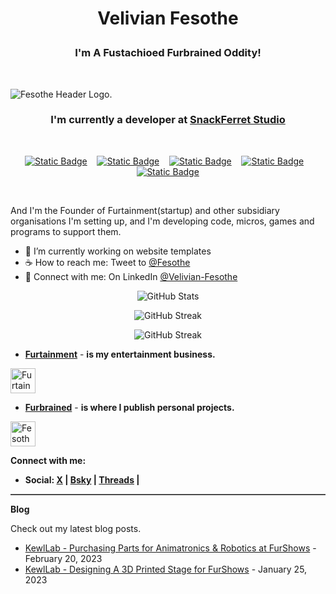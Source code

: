 <h1><p align="center">Velivian Fesothe</p></h1>
<h3><p align="center">
  <b>I'm A Fustachioed Furbrained Oddity!</b>
</p></h3></br>

![Fesothe Header Logo.](https://cdn.furrys.org/github/fesothe/images/fesothe-header-1500x500.jpeg)

<h3><p align="center">
  I'm currently a developer at <a href="https://github.com/SnackFerret">SnackFerret Studio</a>
</p></h3>&nbsp;

<!-- [START BADGES] -->
<p align="center" dir="auto">
  <a href="https://www.linkedin.com/in/velivian-fesothe/">
  <img alt="Static Badge" src="https://img.shields.io/badge/linkedin-8b0000?&amp;style=for-the-badge&amp;logo=linkedin&amp;logoColor=white"></a>
  &nbsp;&nbsp;
  <a href="https://www.instagram.com/velivian.fesothe/">
  <img alt="Static Badge" src="https://img.shields.io/badge/instagram-8b0000?&amp;style=for-the-badge&amp;logo=instagram&amp;logoColor=white"></a>
  &nbsp;&nbsp;
  <a href="https://www.youtube.com/@Fesothe">
  <img alt="Static Badge" src="https://img.shields.io/badge/youtube-8b0000?&amp;style=for-the-badge&amp;logo=youtube&amp;logoColor=white"></a>
  &nbsp;&nbsp;
  <a href="https://sketchfab.com/fesothe/collections">
  <img alt="Static Badge" src="https://img.shields.io/badge/sketchfab-8b0000?&amp;style=for-the-badge&amp;logo=sketchfab&amp;logoColor=white"></a>
  &nbsp;&nbsp;
  <a href="https://steamcommunity.com/id/Fesothe">
  <img alt="Static Badge" src="https://img.shields.io/badge/steam-8b0000?&amp;style=for-the-badge&amp;logo=steam&amp;logoColor=white"></a>
</p>
&nbsp;
<!-- [END BADGES] -->

<p>And I'm the Founder of Furtainment(startup) and other subsidiary organisations I'm setting up, and I'm developing code, micros, games and programs to support them.</p>

<ul>
  <li>🚧 I’m currently working on website templates</li>
  <li>☕ How to reach me: Tweet to <a href="https://twitter.com/intent/tweet?screen_name=Fesothe&ref_src=twsrc%5Etfw" class="twitter-mention-button" data-show-count="false">@Fesothe</a></li>
  <li>💼 Connect with me: On LinkedIn <a href="https://www.linkedin.com/comm/mynetwork/discovery-see-all?usecase=PEOPLE_FOLLOWS&followMember=velivian-fesothe">@Velivian-Fesothe</a></li>
</ul>

<p align="center" dir="auto">
<img src="https://github-readme-stats.vercel.app/api?username=fesothe&show_icons=true&theme=transparent&title_color=FFFFFF&text_color=FFFFFF&icon_color=8b0000&card_width=1000px" alt="GitHub Stats" /></p>

<p align="center" dir="auto"><img src="https://github-readme-streak-stats.herokuapp.com?user=fesothe&theme=transparent&card_width=1000" alt="GitHub Streak" /></p>

<p align="center" dir="auto"><img src="https://github-readme-stats.vercel.app/api/top-langs/?username=fesothe&layout=compact&theme=transparent&count_private=true" alt="GitHub Streak" /></p>                                     

* <b><a href="https://github.com/Furtainment">Furtainment</a></b> - <b> is my entertainment business.</b>

<a href="https://github.com/Furtainment">
  <img src="https://avatars.githubusercontent.com/u/13406567?s=200&v=4" alt="Furtainment Logo" style="width:40px;height:40px;">
</a>

* <b><a href="https://github.com/Furbrained">Furbrained</a></b> - <b> is where I publish personal projects.</b>

<a href="https://github.com/Furbrained">
  <img src="https://avatars.githubusercontent.com/u/42522398?s=64&v=4" alt="Fesothes Logo" style="width:40px;height:40px;">
</a>

<b>Connect with me:</b>

* <b>Social: <a href="https://x.com/Fesothe">X</a> | <a href="https://bsky.app/profile/fesothe.com">Bsky</a> | <a href="https://www.threads.net/@velivian.fesothe">Threads</a> | </b>

<hr style="border: none; border-top: 1px solid grey;">

<b>Blog</b>

Check out my latest blog posts.

<ul>
  <li><a href="https://www.kewllab.com/2023/02/purchasing-parts-for-robotics.html">KewlLab - Purchasing Parts for Animatronics & Robotics at FurShows</a> - February 20, 2023</li>
  <li><a href="https://www.kewllab.com/2023/01/designing-a-3d-printed-stage-for-furshows.html">KewlLab - Designing A 3D Printed Stage for FurShows</a> - January 25, 2023</li>
</ul>
